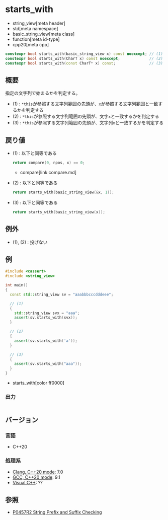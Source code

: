 # starts_with
* string_view[meta header]
* std[meta namespace]
* basic_string_view[meta class]
* function[meta id-type]
* cpp20[meta cpp]

```cpp
constexpr bool starts_with(basic_string_view x) const noexcept; // (1)
constexpr bool starts_with(CharT x) const noexcept;             // (2)
constexpr bool starts_with(const CharT* x) const;               // (3)
```

## 概要
指定の文字列で始まるかを判定する。

- (1) : `*this`が参照する文字列範囲の先頭が、`x`が参照する文字列範囲と一致するかを判定する
- (2) : `*this`が参照する文字列範囲の先頭が、文字`x`と一致するかを判定する
- (3) : `*this`が参照する文字列範囲の先頭が、文字列`x`と一致するかを判定する


## 戻り値
- (1) : 以下と同等である
    ```cpp
    return compare(0, npos, x) == 0;
    ```
    * compare[link compare.md]

- (2) : 以下と同等である
    ```cpp
    return starts_with(basic_string_view(&x, 1));
    ```

- (3) : 以下と同等である
    ```cpp
    return starts_with(basic_string_view(x));
    ```


## 例外
- (1), (2) : 投げない


## 例
```cpp example
#include <cassert>
#include <string_view>

int main()
{
  const std::string_view sv = "aaabbbcccdddeee";

  // (1)
  {
    std::string_view svx = "aaa"; 
    assert(sv.starts_with(svx));
  }

  // (2)
  {
    assert(sv.starts_with('a'));
  }

  // (3)
  {
    assert(sv.starts_with("aaa"));
  }
}
```
* starts_with[color ff0000]

### 出力
```
```

## バージョン
### 言語
- C++20

### 処理系
- [Clang, C++20 mode](/implementation.md#clang): 7.0
- [GCC, C++20 mode](/implementation.md#gcc): 9.1
- [Visual C++](/implementation.md#visual_cpp): ??

## 参照
- [P0457R2 String Prefix and Suffix Checking](http://www.open-std.org/jtc1/sc22/wg21/docs/papers/2017/p0457r2.html)
